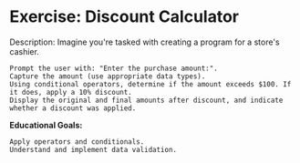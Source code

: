 # Exercise: Discount Calculator

Description:
Imagine you're tasked with creating a program for a store's cashier.

    Prompt the user with: "Enter the purchase amount:".
    Capture the amount (use appropriate data types).
    Using conditional operators, determine if the amount exceeds $100. If it does, apply a 10% discount.
    Display the original and final amounts after discount, and indicate whether a discount was applied.

**Educational Goals:**

    Apply operators and conditionals.
    Understand and implement data validation.